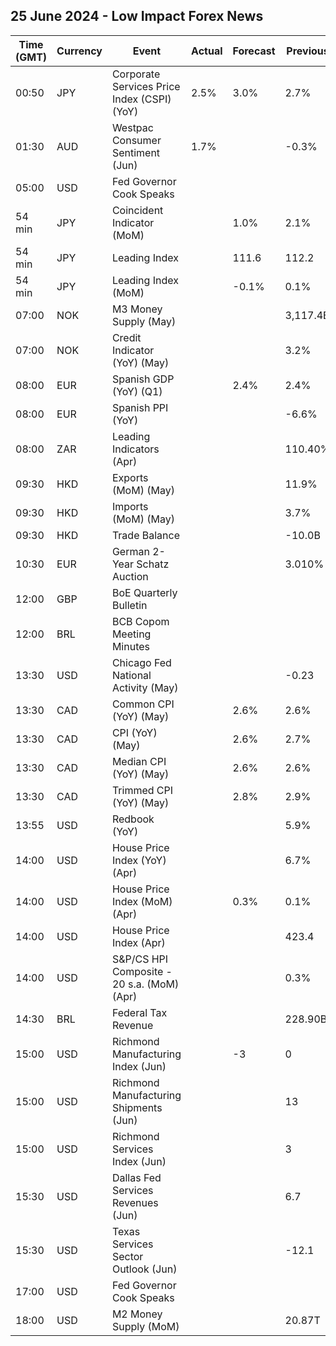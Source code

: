 ## 25 June 2024 - Low Impact Forex News

| Time (GMT) | Currency | Event | Actual | Forecast | Previous |
|------|----------|-------|--------|----------|----------|
| 00:50 | JPY | Corporate Services Price Index (CSPI) (YoY) | 2.5% | 3.0% | 2.7% |
| 01:30 | AUD | Westpac Consumer Sentiment (Jun) | 1.7% |  | -0.3% |
| 05:00 | USD | Fed Governor Cook Speaks |  |  |  |
| 54 min | JPY | Coincident Indicator (MoM) |  | 1.0% | 2.1% |
| 54 min | JPY | Leading Index |  | 111.6 | 112.2 |
| 54 min | JPY | Leading Index (MoM) |  | -0.1% | 0.1% |
| 07:00 | NOK | M3 Money Supply (May) |  |  | 3,117.4B |
| 07:00 | NOK | Credit Indicator (YoY) (May) |  |  | 3.2% |
| 08:00 | EUR | Spanish GDP (YoY) (Q1) |  | 2.4% | 2.4% |
| 08:00 | EUR | Spanish PPI (YoY) |  |  | -6.6% |
| 08:00 | ZAR | Leading Indicators (Apr) |  |  | 110.40% |
| 09:30 | HKD | Exports (MoM) (May) |  |  | 11.9% |
| 09:30 | HKD | Imports (MoM) (May) |  |  | 3.7% |
| 09:30 | HKD | Trade Balance |  |  | -10.0B |
| 10:30 | EUR | German 2-Year Schatz Auction |  |  | 3.010% |
| 12:00 | GBP | BoE Quarterly Bulletin |  |  |  |
| 12:00 | BRL | BCB Copom Meeting Minutes |  |  |  |
| 13:30 | USD | Chicago Fed National Activity (May) |  |  | -0.23 |
| 13:30 | CAD | Common CPI (YoY) (May) |  | 2.6% | 2.6% |
| 13:30 | CAD | CPI (YoY) (May) |  | 2.6% | 2.7% |
| 13:30 | CAD | Median CPI (YoY) (May) |  | 2.6% | 2.6% |
| 13:30 | CAD | Trimmed CPI (YoY) (May) |  | 2.8% | 2.9% |
| 13:55 | USD | Redbook (YoY) |  |  | 5.9% |
| 14:00 | USD | House Price Index (YoY) (Apr) |  |  | 6.7% |
| 14:00 | USD | House Price Index (MoM) (Apr) |  | 0.3% | 0.1% |
| 14:00 | USD | House Price Index (Apr) |  |  | 423.4 |
| 14:00 | USD | S&P/CS HPI Composite - 20 s.a. (MoM) (Apr) |  |  | 0.3% |
| 14:30 | BRL | Federal Tax Revenue |  |  | 228.90B |
| 15:00 | USD | Richmond Manufacturing Index (Jun) |  | -3 | 0 |
| 15:00 | USD | Richmond Manufacturing Shipments (Jun) |  |  | 13 |
| 15:00 | USD | Richmond Services Index (Jun) |  |  | 3 |
| 15:30 | USD | Dallas Fed Services Revenues (Jun) |  |  | 6.7 |
| 15:30 | USD | Texas Services Sector Outlook (Jun) |  |  | -12.1 |
| 17:00 | USD | Fed Governor Cook Speaks |  |  |  |
| 18:00 | USD | M2 Money Supply (MoM) |  |  | 20.87T |
